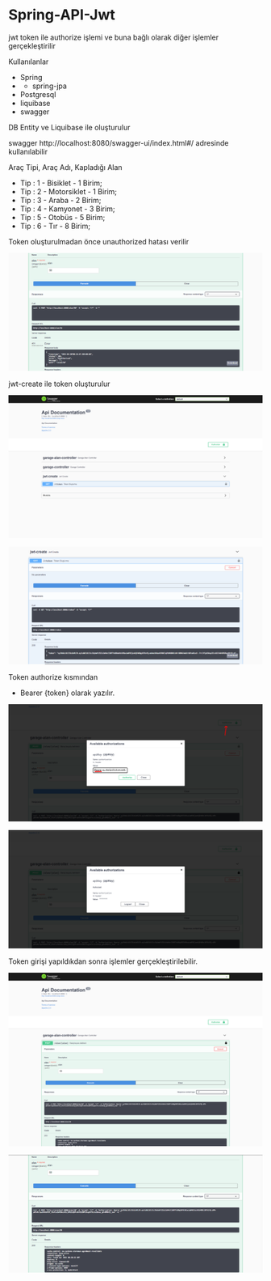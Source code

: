 # Spring-API-Jwt

jwt token ile authorize işlemi ve buna bağlı olarak diğer işlemler gerçekleştirilir

Kullanılanlar
- Spring
- - spring-jpa
- Postgresql
- liquibase
- swagger

DB Entity ve Liquibase ile oluşturulur

swagger
http://localhost:8080/swagger-ui/index.html#/
adresinde kullanılabilir

Araç Tipi, Araç Adı, Kapladığı Alan
- Tip : 1 - Bisiklet  - 1 Birim;
- Tip : 2 - Motorsiklet - 1 Birim;
- Tip : 3 - Araba - 2 Birim;
- Tip : 4 - Kamyonet - 3 Birim;
- Tip : 5 - Otobüs - 5 Birim;
- Tip : 6 - Tır -  8 Birim;	

Token oluşturulmadan önce unauthorized hatası verilir

![github.small](https://raw.githubusercontent.com/aoserdardemirkol/Spring-API-Jwt/master/pictures/unauthorized2.png)

jwt-create ile token oluşturulur

![github.small](https://raw.githubusercontent.com/aoserdardemirkol/Spring-API-Jwt/master/pictures/unauthorized.png)

![github.small](https://raw.githubusercontent.com/aoserdardemirkol/Spring-API-Jwt/master/pictures/unauthorized3.png)

Token authorize kısmından 

- Bearer {token} olarak yazılır.

![github.small](https://raw.githubusercontent.com/aoserdardemirkol/Spring-API-Jwt/master/pictures/bearer.png)

![github.small](https://raw.githubusercontent.com/aoserdardemirkol/Spring-API-Jwt/master/pictures/bearer2.png)

Token girişi yapıldıkdan sonra işlemler gerçekleştirilebilir.

![github.small](https://raw.githubusercontent.com/aoserdardemirkol/Spring-API-Jwt/master/pictures/authorized.png)

![github.small](https://raw.githubusercontent.com/aoserdardemirkol/Spring-API-Jwt/master/pictures/authorized2.png)
